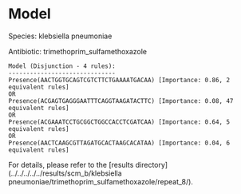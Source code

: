 
# Model

Species: klebsiella pneumoniae

Antibiotic: trimethoprim_sulfamethoxazole

```
Model (Disjunction - 4 rules):
------------------------------
Presence(AACTGGTGCAGTCGTCTTCTGAAAATGACAA) [Importance: 0.86, 2 equivalent rules]
OR
Presence(ACGAGTGAGGGAATTTCAGGTAAGATACTTC) [Importance: 0.08, 47 equivalent rules]
OR
Presence(ACGAAATCCTGCGGCTGGCCACCTCGATCAA) [Importance: 0.64, 5 equivalent rules]
OR
Presence(AACTCAAGCGTTAGATGCACTAAGCACATAA) [Importance: 0.04, 6 equivalent rules]

```

For details, please refer to the [results directory](../../../../../results/scm_b/klebsiella pneumoniae/trimethoprim_sulfamethoxazole/repeat_8/).

